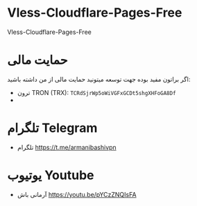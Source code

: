 # Vless-Cloudflare-Pages-Free
Vless-Cloudflare-Pages-Free
# حمایت مالی
اگر براتون مفید بوده جهت توسعه میتونید حمایت مالی از من داشته باشید:

- ترون TRON (TRX): `TCRdSjrWp5oWiVGFxGCDt5shgXHFoGA8Df`
- 
# تلگرام Telegram

- تلگرام https://t.me/armanibashivpn
  
# یوتیوب Youtube

- آرمانی باش https://youtu.be/pYCzZNQIsFA

